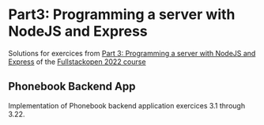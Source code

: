 # Part3: Programming a server with NodeJS and Express

Solutions for exercices from [Part 3: Programming a server with NodeJS and Express](https://fullstackopen.com/en/part3) of the [Fullstackopen 2022 course](https://fullstackopen.com/en)

## Phonebook Backend App

Implementation of Phonebook backend application exercices 3.1 through 3.22.
